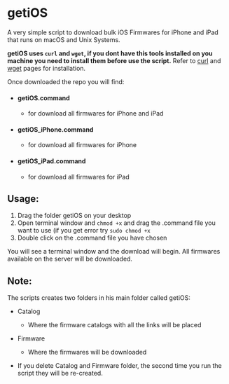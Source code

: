 # getiOS
A very simple script to download bulk iOS Firmwares for iPhone and iPad that runs on macOS and Unix Systems.

__**getiOS uses `curl` and `wget`, if you dont have this tools installed on you machine you need to install them before use the script.**__
Refer to [curl](https://github.com/curl/curl) and [wget](https://www.gnu.org/software/wget/) pages for installation.


Once downloaded the repo you will find:

- #### getiOS.command 
  - for download all firmwares for iPhone and iPad
- #### getiOS_iPhone.command 
  - for download all firmwares for iPhone
- #### getiOS_iPad.command 
  - for download all firmwares for iPad 

## Usage: 
1. Drag the folder getiOS on your desktop
2. Open terminal window and `chmod +x` and drag the .command file you want to use (if you get error try `sudo chmod +x`
3. Double click on the .command file you have chosen 

You will see a terminal window and the download will begin. 
All firmwares available on the server will be downloaded.

## Note: 
The scripts creates two folders in his main folder called getiOS:
- Catalog 
  - Where the firmware catalogs with all the links will be placed 
- Firmware
  - Where the firmwares will be downloaded 

- If you delete Catalog and Firmware folder, the second time you run the script they will be re-created. 


